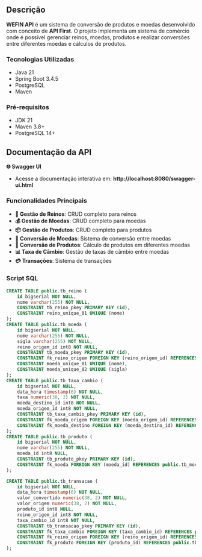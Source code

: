 ## Descrição
**WEFIN API** é um sistema de conversão de produtos e moedas desenvolvido com conceito de **API First**. O projeto implementa um sistema de comércio onde é possível gerenciar reinos, moedas, produtos e realizar conversões entre diferentes moedas e cálculos de produtos.

### Tecnologias Utilizadas
- Java 21 
- Spring Boot 3.4.5
- PostgreSQL
- Maven

### Pré-requisitos
- JDK 21
- Maven 3.8+
- PostgreSQL 14+

## Documentação da API
**🌐 Swagger UI**
- Acesse a documentação interativa em: **http://localhost:8080/swagger-ui.html**

### Funcionalidades Principais

- **🏰 Gestão de Reinos**: CRUD completo para reinos
- **💰 Gestão de Moedas**: CRUD completo para moedas
- **📦 Gestão de Produtos**: CRUD completo para produtos
- **💱 Conversão de Moedas**: Sistema de conversão entre moedas
- **🔄 Conversão de Produtos**: Cálculo de produtos em diferentes moedas
- **📊 Taxa de Câmbio**: Gestão de taxas de câmbio entre moedas
- **💳 Transações**: Sistema de transações

### Script SQL

```SQL
CREATE TABLE public.tb_reino (
    id bigserial NOT NULL,
    nome varchar(255) NOT NULL,
    CONSTRAINT tb_reino_pkey PRIMARY KEY (id),
    CONSTRAINT reino_unique_01 UNIQUE (nome)
);
CREATE TABLE public.tb_moeda (
    id bigserial NOT NULL,
    nome varchar(255) NOT NULL,
    sigla varchar(255) NOT NULL,
    reino_origem_id int8 NOT NULL,
    CONSTRAINT tb_moeda_pkey PRIMARY KEY (id),
    CONSTRAINT fk_reino_origem FOREIGN KEY (reino_origem_id) REFERENCES public.tb_reino(id),
    CONSTRAINT moeda_unique_01 UNIQUE (nome),
    CONSTRAINT moeda_unique_02 UNIQUE (sigla)
);
CREATE TABLE public.tb_taxa_cambio (
    id bigserial NOT NULL,
    data_hora timestamp(6) NOT NULL,
    taxa numeric(38, 2) NOT NULL,
    moeda_destino_id int8 NOT NULL,
    moeda_origem_id int8 NOT NULL,
    CONSTRAINT tb_taxa_cambio_pkey PRIMARY KEY (id),
    CONSTRAINT fk_moeda_origem FOREIGN KEY (moeda_origem_id) REFERENCES public.tb_moeda(id),
    CONSTRAINT fk_moeda_destino FOREIGN KEY (moeda_destino_id) REFERENCES public.tb_moeda(id)
);
CREATE TABLE public.tb_produto (
    id bigserial NOT NULL,
    nome varchar(255) NOT NULL,
    moeda_id int8 NULL,
    CONSTRAINT tb_produto_pkey PRIMARY KEY (id),
    CONSTRAINT fk_moeda FOREIGN KEY (moeda_id) REFERENCES public.tb_moeda(id)
);

CREATE TABLE public.tb_transacao (
    id bigserial NOT NULL,
    data_hora timestamp(6) NOT NULL,
    valor_convertido numeric(38, 2) NOT NULL,
    valor_origem numeric(38, 2) NOT NULL,
    produto_id int8 NULL,
    reino_origem_id int8 NOT NULL,
    taxa_cambio_id int8 NOT NULL,
    CONSTRAINT tb_transacao_pkey PRIMARY KEY (id),
    CONSTRAINT fk_taxa_cambio FOREIGN KEY (taxa_cambio_id) REFERENCES public.tb_taxa_cambio(id),
    CONSTRAINT fk_reino_origem FOREIGN KEY (reino_origem_id) REFERENCES public.tb_reino(id),
    CONSTRAINT fk_produto FOREIGN KEY (produto_id) REFERENCES public.tb_produto(id)
);
```
